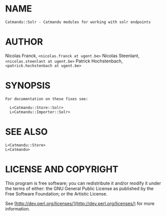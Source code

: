 # NAME

    Catmandu::Solr - Catmandu modules for working with solr endpoints

# AUTHOR

Nicolas Franck, `<nicolas.franck at ugent.be>`
Nicolas Steenlant, `<nicolas.steenlant at ugent.be>`
Patrick Hochstenbach, `<patrick.hochstenbach at ugent.be>`

# SYNOPSIS

    For documentation on these fixes see:

      L<Catmandu::Store::Solr>
      L<Catmandu::Importer::Solr>

# SEE ALSO

    L<Catmandu::Store>
    L<Catmandu>

# LICENSE AND COPYRIGHT

This program is free software; you can redistribute it and/or modify it
under the terms of either: the GNU General Public License as published
by the Free Software Foundation; or the Artistic License.

See [http://dev.perl.org/licenses/](http://dev.perl.org/licenses/) for more information.
